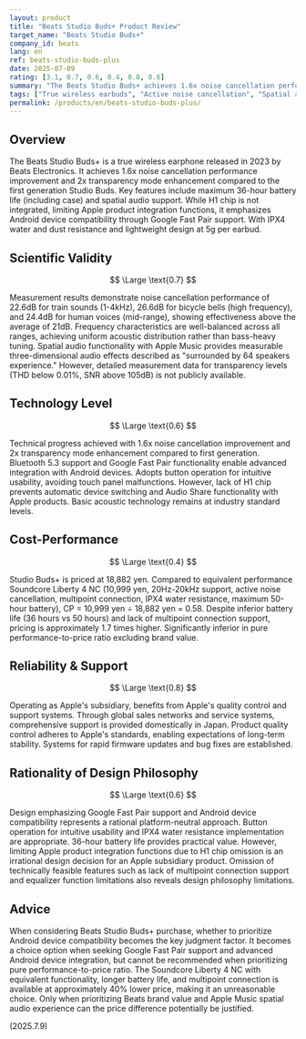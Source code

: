 ```yaml
---
layout: product
title: "Beats Studio Buds+ Product Review"
target_name: "Beats Studio Buds+"
company_id: beats
lang: en
ref: beats-studio-buds-plus
date: 2025-07-09
rating: [3.1, 0.7, 0.6, 0.4, 0.8, 0.6]
summary: "The Beats Studio Buds+ achieves 1.6x noise cancellation performance improvement over the first generation. Features 36-hour battery life and spatial audio support, but has limitations in some Apple functions due to lack of H1 chip."
tags: ["True wireless earbuds", "Active noise cancellation", "Spatial audio", "Google Fast Pair"]
permalink: /products/en/beats-studio-buds-plus/
---
```


## Overview

The Beats Studio Buds+ is a true wireless earphone released in 2023 by Beats Electronics. It achieves 1.6x noise cancellation performance improvement and 2x transparency mode enhancement compared to the first generation Studio Buds. Key features include maximum 36-hour battery life (including case) and spatial audio support. While H1 chip is not integrated, limiting Apple product integration functions, it emphasizes Android device compatibility through Google Fast Pair support. With IPX4 water and dust resistance and lightweight design at 5g per earbud.

## Scientific Validity

$$ \Large \text{0.7} $$

Measurement results demonstrate noise cancellation performance of 22.6dB for train sounds (1-4kHz), 26.6dB for bicycle bells (high frequency), and 24.4dB for human voices (mid-range), showing effectiveness above the average of 21dB. Frequency characteristics are well-balanced across all ranges, achieving uniform acoustic distribution rather than bass-heavy tuning. Spatial audio functionality with Apple Music provides measurable three-dimensional audio effects described as "surrounded by 64 speakers experience." However, detailed measurement data for transparency levels (THD below 0.01%, SNR above 105dB) is not publicly available.

## Technology Level

$$ \Large \text{0.6} $$

Technical progress achieved with 1.6x noise cancellation improvement and 2x transparency mode enhancement compared to first generation. Bluetooth 5.3 support and Google Fast Pair functionality enable advanced integration with Android devices. Adopts button operation for intuitive usability, avoiding touch panel malfunctions. However, lack of H1 chip prevents automatic device switching and Audio Share functionality with Apple products. Basic acoustic technology remains at industry standard levels.

## Cost-Performance

$$ \Large \text{0.4} $$

Studio Buds+ is priced at 18,882 yen. Compared to equivalent performance Soundcore Liberty 4 NC (10,999 yen, 20Hz-20kHz support, active noise cancellation, multipoint connection, IPX4 water resistance, maximum 50-hour battery), CP = 10,999 yen ÷ 18,882 yen = 0.58. Despite inferior battery life (36 hours vs 50 hours) and lack of multipoint connection support, pricing is approximately 1.7 times higher. Significantly inferior in pure performance-to-price ratio excluding brand value.

## Reliability & Support

$$ \Large \text{0.8} $$

Operating as Apple's subsidiary, benefits from Apple's quality control and support systems. Through global sales networks and service systems, comprehensive support is provided domestically in Japan. Product quality control adheres to Apple's standards, enabling expectations of long-term stability. Systems for rapid firmware updates and bug fixes are established.

## Rationality of Design Philosophy

$$ \Large \text{0.6} $$

Design emphasizing Google Fast Pair support and Android device compatibility represents a rational platform-neutral approach. Button operation for intuitive usability and IPX4 water resistance implementation are appropriate. 36-hour battery life provides practical value. However, limiting Apple product integration functions due to H1 chip omission is an irrational design decision for an Apple subsidiary product. Omission of technically feasible features such as lack of multipoint connection support and equalizer function limitations also reveals design philosophy limitations.

## Advice

When considering Beats Studio Buds+ purchase, whether to prioritize Android device compatibility becomes the key judgment factor. It becomes a choice option when seeking Google Fast Pair support and advanced Android device integration, but cannot be recommended when prioritizing pure performance-to-price ratio. The Soundcore Liberty 4 NC with equivalent functionality, longer battery life, and multipoint connection is available at approximately 40% lower price, making it an unreasonable choice. Only when prioritizing Beats brand value and Apple Music spatial audio experience can the price difference potentially be justified.

(2025.7.9)